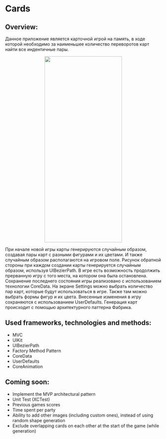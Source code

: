 # Cards

## Overview:

Данное приложение является карточной игрой на память, в ходе которой необходимо за наименьшее количество переворотов карт найти все индентичные пары.  
<p style="text-align:center;">
<img src="https://github.com/Xecca/Cards/blob/MVP/additional/interface.gif" width="250" height="600"/>
</p>
При начале новой игры карты генерируются случайным образом, создавая пары карт с разными фигурами и их цветами. И также случайным образом располагаются на игровом поле.  
Рисунок обратной стороны при каждом создании карты генерируется случайным образом, используя UIBezierPath.  
В игре есть возможность продолжить прерванную игру с того места, на котором она была остановлена. Сохранение последнего состояния игры реализовано с использованием технологии CoreData.  
На экране Settings можно выбрать количество пар карт, которые будут использоваться в игре. Также там можно выбрать формы фигур и их цвета. Внесенные изменения в игру сохраняются с использованием UserDefaults.  
Генерация карт происходит с помощью архитектурного паттерна Фабрика.  

## Used frameworks, technologies and methods:

- MVC
- UIKit
- UIBezierPath
- Factory Method Pattern
- CoreData
- UserDefaults
- CoreAnimation

## Coming soon:

- Implement the MVP architectural pattern
- Unit Test (XCTest)
- Previous games scores
- Time spent per party
- Ability to add other images (including custom ones), instead of using random shape generation
- Exclude overlapping cards on each other at the start of the game (while generation)

